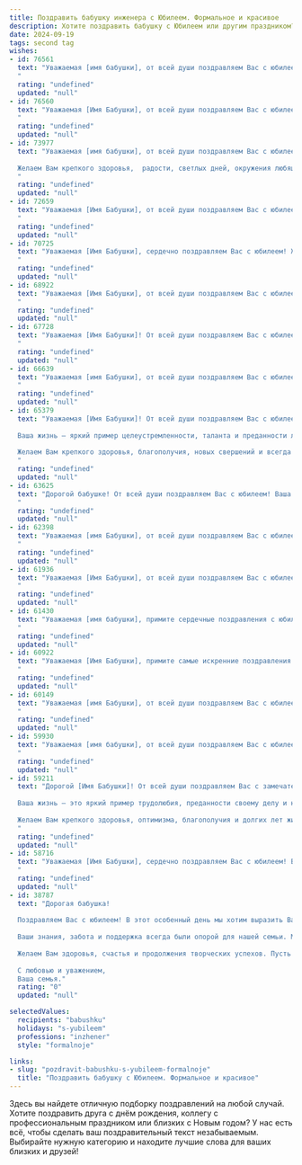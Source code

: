 ```yaml
---
title: Поздравить бабушку инженера с Юбилеем. Формальное и красивое
description: Хотите поздравить бабушку с Юбилеем или другим праздником? Наш ИИ создаст незабываемое поздравление, а вы обязательно выделитесь среди других.  
date: 2024-09-19
tags: second tag
wishes:
- id: 76561
  text: "Уважаемая [имя бабушки], от всей души поздравляем Вас с юбилеем! Пусть этот день запомнится Вам светлыми мгновениями и радостными встречами. Ваша самоотверженная работа инженера – пример для многих, а Ваш богатый жизненный опыт служит бесценным наследием для будущих поколений. Желаем Вам крепкого здоровья, душевного покоя и множество счастливых дней в кругу близких людей!
  "
  rating: "undefined"
  updated: "null"
- id: 76560
  text: "Уважаемая [Имя Бабушки], от всей души поздравляем Вас с юбилеем! Желаем Вам крепкого здоровья, долгих лет жизни, семейного благополучия и радости. Пусть Ваши инженерные таланты и опыт продолжают приносить пользу и вдохновение!
  "
  rating: "undefined"
  updated: "null"
- id: 73977
  text: "Уважаемая [имя бабушки], от всей души поздравляем Вас с юбилеем!  Ваша жизнь – это яркий пример трудолюбия, преданности профессии и  неиссякаемой энергии.
  
  Желаем Вам крепкого здоровья,  радости, светлых дней, окружения любящих людей и  многих лет счастливой жизни!
  "
  rating: "undefined"
  updated: "null"
- id: 72659
  text: "Уважаемая [Имя Бабушки], от всей души поздравляем Вас с юбилеем! Желаем Вам крепкого здоровья, благополучия и процветания. Пусть Ваша жизнь будет наполнена радостью, любовью и заботой близких.  Особо хочется отметить Ваш профессионализм и вклад в развитие инженерной отрасли.  Вы - настоящий талант и вдохновение для многих!  С юбилеем!
  "
  rating: "undefined"
  updated: "null"
- id: 70725
  text: "Уважаемая [Имя Бабушки], сердечно поздравляем Вас с юбилеем! Желаем Вам крепкого здоровья, неиссякаемой энергии, семейного тепла и благополучия. Пусть каждый день Вашей жизни будет наполнен радостью, любовью и добрыми событиями. Ваш богатый инженерный опыт и талант всегда служили примером для подражания. Спасибо Вам за все!
  "
  rating: "undefined"
  updated: "null"
- id: 68922
  text: "Уважаемая [Имя Бабушки], от всей души поздравляем Вас с юбилеем!  Ваш многолетний труд и талант инженера  -  яркий пример преданности выбранному делу.  Ваша мудрость, доброта и душевное тепло всегда были и остаются для нас  бесценным подарком. Желаем Вам крепкого здоровья,  радости,  спокойствия и долгих лет счастливой жизни!
  "
  rating: "undefined"
  updated: "null"
- id: 67728
  text: "Уважаемая [Имя Бабушки]! От всей души поздравляем Вас с юбилеем! Ваша многолетняя работа инженером -  это яркий пример профессионализма,  трудолюбия и преданности своему делу. Желаем Вам крепкого здоровья,  радости,  счастья  и  многих  лет  жизни в окружении  любимых  людей!
  "
  rating: "undefined"
  updated: "null"
- id: 66639
  text: "Уважаемая [имя Бабушки], от всей души поздравляем Вас с юбилеем!  Ваша долгая и плодотворная жизнь, посвященная инженерному делу,  является примером для всех нас.  Мы восхищаемся Вашим умом,  творческим потенциалом и  неиссякаемой энергией.  Желаем Вам крепкого здоровья,  многих лет жизни,  радости и  счастья!
  "
  rating: "undefined"
  updated: "null"
- id: 65379
  text: "Уважаемая [Имя Бабушки]! От всей души поздравляем Вас с юбилеем!
  
  Ваша жизнь – яркий пример целеустремленности, таланта и преданности любимому делу.  Благодаря Вашим знаниям и опыту, Вы внесли неоценимый вклад в развитие [сфера деятельности, связанная с профессией инженера].
  
  Желаем Вам крепкого здоровья, благополучия, новых свершений и всегда оставаться такой же энергичной и мудрой!
  "
  rating: "undefined"
  updated: "null"
- id: 63625
  text: "Дорогой бабушке! От всей души поздравляем Вас с юбилеем! Ваша жизнь – это пример стойкости, таланта и преданности своему делу.  Как опытный инженер, Вы строили не только мосты и здания, но и крепкие семейные узы, которые всегда нас поддерживают. Желаем Вам крепкого здоровья, счастья, благополучия и ещё долгих лет, полных радости и любви!
  "
  rating: "undefined"
  updated: "null"
- id: 62398
  text: "Уважаемая [имя Бабушки], от всей души поздравляем Вас с юбилеем! Ваша жизнь – яркий пример таланта, упорства и преданности своему делу. За долгие годы работы инженером Вы внесли значительный вклад в развитие [сфера, где работала Бабушка], воплотив в жизнь множество идей и проектов.  Желаем Вам крепкого здоровья, благополучия, радости и долгих лет жизни, наполненных любовью и заботой близких!
  "
  rating: "undefined"
  updated: "null"
- id: 61936
  text: "Уважаемая [Имя Бабушки], от всей души поздравляем Вас с юбилеем!  Ваша жизнь - это яркий пример  преданности профессии инженера,  умноженного на  неиссякаемую энергию и  искреннюю любовь к жизни.  Желаем Вам крепкого здоровья,  радости,  счастья и  оставаться  такой же  молодой душой!
  "
  rating: "undefined"
  updated: "null"
- id: 61430
  text: "Уважаемая [имя бабушки], примите сердечные поздравления с юбилеем!  Ваша жизнь - яркий пример трудолюбия и таланта, воплощенный в профессии инженера. Желаем Вам крепкого здоровья, благополучия и радости в кругу близких. Пусть каждый день дарит Вам новые открытия и приятные мгновения.
  "
  rating: "undefined"
  updated: "null"
- id: 60922
  text: "Уважаемая [Имя Бабушки], примите самые искренние поздравления с юбилеем! Ваша жизнь - яркий пример целеустремленности и таланта, а профессия инженера стала для Вас не просто работой, а призванием.  Желаем Вам крепкого здоровья, неиссякаемой энергии и долгих лет, наполненных радостью и благополучием!
  "
  rating: "undefined"
  updated: "null"
- id: 60149
  text: "Уважаемая [имя Бабушки], от всей души поздравляем Вас с юбилеем!  Ваша долгая и плодотворная жизнь, посвященная инженерному делу,  является примером  трудолюбия,  интеллекта  и  преданности  профессии. Желаем  Вам  крепкого  здоровья,  радости  и  счастья  в  семейном  кругу,  а  также  многих  лет  жизни,  полных  ярких  впечатлений  и  благополучия.
  "
  rating: "undefined"
  updated: "null"
- id: 59930
  text: "Уважаемая [имя бабушки], от всей души поздравляем Вас с юбилеем!  Ваша жизнь - это яркий пример самоотверженности, трудолюбия и таланта. Мы глубоко ценим Ваш вклад в инженерное дело, вашу мудрость и преданность семье. Желаем Вам крепкого здоровья, неиссякаемой энергии и долгих лет жизни, наполненных радостью и счастьем!
  "
  rating: "undefined"
  updated: "null"
- id: 59211
  text: "Дорогой [Имя Бабушки]! От всей души поздравляем Вас с замечательным Юбилеем!
  
  Ваша жизнь – это яркий пример трудолюбия, преданности своему делу и невероятной жизненной энергии.  Благодаря Вашему таланту инженера и богатому опыту, Вы внесли неоценимый вклад в развитие [отрасль].
  
  Желаем Вам крепкого здоровья, оптимизма, благополучия и долгих лет жизни, наполненных радостью, заботой и любовью близких.
  "
  rating: "undefined"
  updated: "null"
- id: 58716
  text: "Уважаемая [Имя Бабушки], сердечно поздравляем Вас с юбилеем! Вы –  умный, талантливый и  опытный инженер, чей профессионализм и преданность работе всегда вызывали восхищение. Желаем Вам крепкого здоровья,  счастья, благополучия и радости в каждом дне Вашей жизни. Пусть близкие всегда радуют Вас своей любовью и заботой, а жизненный путь будет полон ярких моментов!
  "
  rating: "undefined"
  updated: "null"
- id: 38787
  text: "Дорогая бабушка!
  
  Поздравляем Вас с юбилеем! В этот особенный день мы хотим выразить Вам нашу глубокую благодарность и уважение. Ваши выдающиеся достижения как инженера вдохновляют и восхищают нас. Вы не только мастер своего дела, но и невероятный человек, обладающий мудростью и жизнелюбие.
  
  Ваши знания, забота и поддержка всегда были опорой для нашей семьи. Мы гордимся тем, что являемся Вашими внуками, и готовы следовать Вашему примеру.
  
  Желаем Вам здоровья, счастья и продолжения творческих успехов. Пусть каждый новый день приносит радость и вдохновение!
  
  С любовью и уважением,
  Ваша семья."
  rating: "0"
  updated: "null"

selectedValues:
  recipients: "babushku"
  holidays: "s-yubileem"
  professions: "inzhener"
  style: "formalnoje"

links:
- slug: "pozdravit-babushku-s-yubileem-formalnoje"
  title: "Поздравить бабушку с Юбилеем. Формальное и красивое"
---
```


Здесь вы найдете отличную подборку поздравлений на любой случай. 
Хотите поздравить друга с днём рождения, коллегу с профессиональным праздником или близких с Новым годом? У нас есть всё, чтобы сделать ваш поздравительный текст незабываемым. Выбирайте нужную категорию и находите лучшие слова для ваших близких и друзей!
